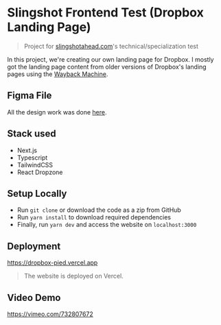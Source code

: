 # Slingshot Frontend Test (Dropbox Landing Page)

> Project for [slingshotahead.com](https://slingshotahead.com)'s technical/specialization test

In this project, we're creating our own landing page for Dropbox.
I mostly got the landing page content from older versions of Dropbox's landing pages using the
[Wayback Machine](https://web.archive.org/web/20160201014213/https://www.dropbox.com/).

## Figma File

All the design work was done [here](https://www.figma.com/file/JIUadjF5wBsSc5GV9JNoSV/Untitled).

## Stack used

- Next.js
- Typescript
- TailwindCSS
- React Dropzone

## Setup Locally

- Run `git clone` or download the code as a zip from GitHub
- Run `yarn install` to download required dependencies
- Finally, run `yarn dev` and access the website on `localhost:3000`

## Deployment

https://dropbox-pied.vercel.app

> The website is deployed on Vercel.

## Video Demo

https://vimeo.com/732807672
